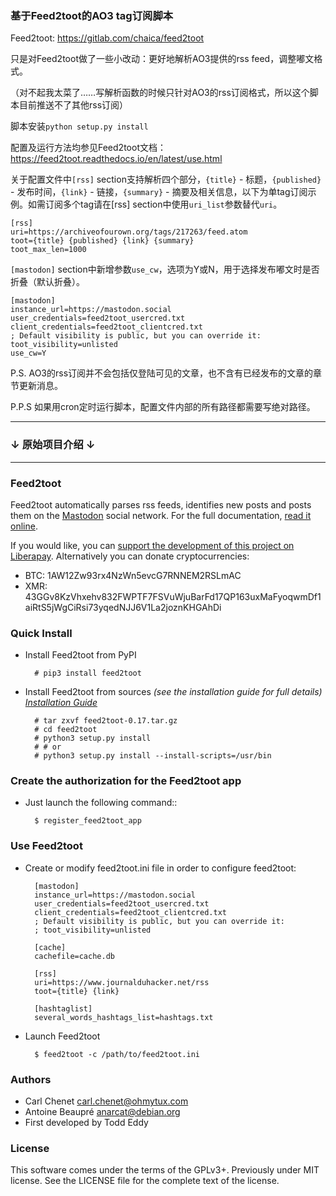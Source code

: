 ### 基于Feed2toot的AO3 tag订阅脚本

Feed2toot: https://gitlab.com/chaica/feed2toot

只是对Feed2toot做了一些小改动：更好地解析AO3提供的rss feed，调整嘟文格式。

（对不起我太菜了……写解析函数的时候只针对AO3的rss订阅格式，所以这个脚本目前推送不了其他rss订阅）

脚本安装``python setup.py install``

配置及运行方法均参见Feed2toot文档：https://feed2toot.readthedocs.io/en/latest/use.html

关于配置文件中``[rss]`` section支持解析四个部分，``{title}`` - 标题，``{published}`` - 发布时间，``{link}`` - 链接，``{summary}`` - 摘要及相关信息，以下为单tag订阅示例。如需订阅多个tag请在[rss] section中使用``uri_list``参数替代``uri``。

```
[rss]
uri=https://archiveofourown.org/tags/217263/feed.atom
toot={title} {published} {link} {summary} 
toot_max_len=1000
```

``[mastodon]`` section中新增参数``use_cw``，选项为Y或N，用于选择发布嘟文时是否折叠（默认折叠）。

```
[mastodon]
instance_url=https://mastodon.social
user_credentials=feed2toot_usercred.txt
client_credentials=feed2toot_clientcred.txt
; Default visibility is public, but you can override it:
toot_visibility=unlisted
use_cw=Y
```

P.S. AO3的rss订阅并不会包括仅登陆可见的文章，也不含有已经发布的文章的章节更新消息。

P.P.S 如果用cron定时运行脚本，配置文件内部的所有路径都需要写绝对路径。

---

### ↓ 原始项目介绍 ↓

---

### Feed2toot

Feed2toot automatically parses rss feeds, identifies new posts and posts them on the [Mastodon](https://mastodon.social) social network.
For the full documentation, [read it online](https://feed2toot.readthedocs.io/en/latest/).

If you would like, you can [support the development of this project on Liberapay](https://liberapay.com/carlchenet/).
Alternatively you can donate cryptocurrencies:

- BTC: 1AW12Zw93rx4NzWn5evcG7RNNEM2RSLmAC
- XMR: 43GGv8KzVhxehv832FWPTF7FSVuWjuBarFd17QP163uxMaFyoqwmDf1aiRtS5jWgCiRsi73yqedNJJ6V1La2joznKHGAhDi

### Quick Install

* Install Feed2toot from PyPI

        # pip3 install feed2toot

* Install Feed2toot from sources
  *(see the installation guide for full details)
  [Installation Guide](http://feed2toot.readthedocs.io/en/latest/install.html)*


        # tar zxvf feed2toot-0.17.tar.gz
        # cd feed2toot
        # python3 setup.py install
        # # or
        # python3 setup.py install --install-scripts=/usr/bin

### Create the authorization for the Feed2toot app

* Just launch the following command::

        $ register_feed2toot_app

### Use Feed2toot

* Create or modify feed2toot.ini file in order to configure feed2toot:

        [mastodon]
        instance_url=https://mastodon.social
        user_credentials=feed2toot_usercred.txt
        client_credentials=feed2toot_clientcred.txt
        ; Default visibility is public, but you can override it:
        ; toot_visibility=unlisted
        
        [cache]
        cachefile=cache.db
        
        [rss]
        uri=https://www.journalduhacker.net/rss
        toot={title} {link}
        
        [hashtaglist]
        several_words_hashtags_list=hashtags.txt

* Launch Feed2toot

        $ feed2toot -c /path/to/feed2toot.ini

### Authors

* Carl Chenet <carl.chenet@ohmytux.com>
* Antoine Beaupré <anarcat@debian.org>
* First developed by Todd Eddy

### License

This software comes under the terms of the GPLv3+. Previously under MIT license. See the LICENSE file for the complete text of the license.
